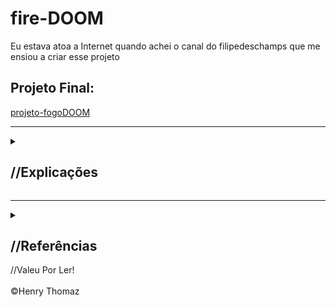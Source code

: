 # fire-DOOM
Eu estava atoa a Internet quando achei o canal do filipedeschamps que me ensiou a criar esse projeto
<br>
<h2>Projeto Final:</h2>

[projeto-fogoDOOM](https://henryth-frontend.github.io/fire-DOOM/)
<hr>
<details>
<summary><h2>//Explicações</h2></summary>
<br>
<h2>O projeto é separado em três partes:</h2>
  //Estrutura de Dados:

      fireDataEstrutucture() {
      
      }
  <hr>
  //Algoritmo:

      firePropagation() {

      }
  <hr>
  //Renderização:

      renderFire() {

      }
</details>
<hr>
<details>
  <summary><h2>//Referências</h2></summary>
<hr>
<h4>FilipeDeschamps</h4>
  
[canal-do-filipe](https://www.youtube.com/@FilipeDeschamps/)
<br>
[projeto-video1](https://www.youtube.com/watch?v=HCjDjsHPOco)
<br>
[projeto-video2](https://www.youtube.com/watch?v=fxm8cadCqbs)
<br>
</details>

<footer>
   //Valeu Por Ler! 
    <br>
    <br>
    &copy;Henry Thomaz
</footer>
